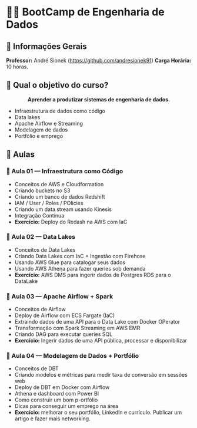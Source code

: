 # 👩‍💻 BootCamp de Engenharia de Dados

## 📌 Informações Gerais
**Professor:** André Sionek (https://github.com/andresionek91)
**Carga Horária:** 10 horas.


## 📌 Qual o objetivo do curso?
<p align=center> <b> Aprender a produtizar sistemas de engenharia de dados. </b></p>

- Infraestrutura de dados como código
- Data lakes
- Apache Airflow e Streaming
- Modelagem de dados
- Portfólio e emprego

## 📌 Aulas
### 📝 Aula 01 — Infraestrutura como Código
- Conceitos de AWS e Cloudformation
- Criando buckets no S3
- Criando um banco de dados Redshift
- IAM / User / Roles / POlicies
- Criando um data stream usando Kinesis
- Integração Contínua
- **Exercício:** Deploy do Redash na AWS com IaC

### 📝 Aula 02 — Data Lakes
- Conceitos de Data Lakes
- Criando Data Lakes com IaC + Ingestão com Firehose
- Usando AWS Glue para catalogar seus dados
- Usando AWS Athena para fazer queries sob demanda
- **Exercício:** AWS DMS para ingerir dados de Postgres RDS para o DataLake

### 📝 Aula 03 — Apache Airflow + Spark
- Conceitos de Airflow
- Deploy de Airflow com ECS Fargate (IaC)
- Extraindo dados de uma API para o Data Lake com Docker OPerator
- Transformação com Spark Streaming em AWS EMR
- Criando DAG para executar queries SQL
- **Exercício:** Ingerir dados de uma API pública, processar e disponibilizar

### 📝 Aula 04 — Modelagem de Dados + Portfólio
- Conceitos de DBT
- Criando modelos e métricas para medir taxa de conversão em sessões web
- Deploy de DBT em Docker com Airflow
- Athena e dashboard com Power BI
- Como construir um bom p-ortfólio
- Dicas para conseguir um emprego na área
- **Exercício:** melhorar o seu portfólio, LinkedIn e currículo. Publicar um artigo e fazer mais networking.
